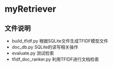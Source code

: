 # myRetriever
## 文件说明
* build_tfidf.py 根据SQLite文件生成TFIDF模型文件
* doc_db.py SQLite的读写相关操作
* evaluate.py 测试检索
* tfidf_doc_ranker.py 利用TFIDF进行文档检索

